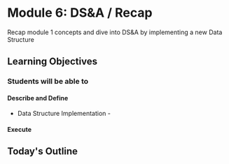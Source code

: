 # Module 6: DS&A / Recap

Recap module 1 concepts and dive into DS&A by implementing a new Data Structure

## Learning Objectives

### Students will be able to

#### Describe and Define

- Data Structure Implementation -  <!-- To Be Completed By Instructor -->

#### Execute

## Today's Outline

<!-- To Be Completed By Instructor -->
